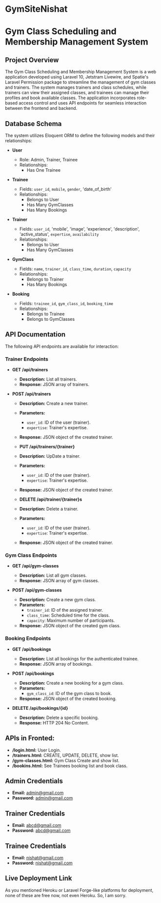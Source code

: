 # GymSiteNishat

# Gym Class Scheduling and Membership Management System

## Project Overview
The Gym Class Scheduling and Membership Management System is a web application developed using Laravel 10, Jetstram Livewire, and Spatie's Laravel Permission package to streamline the management of gym classes and trainers. The system manages trainers and class schedules, while trainers can view their assigned classes, and trainees can manage their profiles and book available classes. The application incorporates role-based access control and uses API endpoints for seamless interaction between the frontend and backend.

## Database Schema
The system utilizes Eloquent ORM to define the following models and their relationships:

- **User**
  - Role: Admin, Trainer, Trainee
  - Relationships:
    - Has One Trainee
   
- **Trainee**
  - Fields: `user_id`, `mobile`, `gender`, 'date_of_birth'
  - Relationships:
    - Belongs to User
    - Has Many GymClasses
    - Has Many Bookings

- **Trainer**
  - Fields: `user_id`, 'mobile', 'image', 'experience', 'description', 'active_status', `expertise`, `availability`
  - Relationships:
    - Belongs to User
    - Has Many GymClasses

- **GymClass**
  - Fields: `name`, `trainer_id`, `class_time`, `duration`, `capacity`
  - Relationships:
    - Belongs to Trainer
    - Has Many Bookings

- **Booking**
  - Fields: `trainee_id`, `gym_class_id`, `booking_time`
  - Relationships:
    - Belongs to Trainee
    - Belongs to GymClasses

## API Documentation
The following API endpoints are available for interaction:

### Trainer Endpoints
- **GET /api/trainers**
  - **Description:** List all trainers.
  - **Response:** JSON array of trainers.

- **POST /api/trainers**
  - **Description:** Create a new trainer.
  - **Parameters:** 
    - `user_id`: ID of the user (trainer).
    - `expertise`: Trainer's expertise.
  - **Response:** JSON object of the created trainer.
 
  - **PUT /api/trainers/{trainer}**
  - **Description:** UpDate a trainer.
  - **Parameters:** 
    - `user_id`: ID of the user (trainer).
    - `expertise`: Trainer's expertise.
  - **Response:** JSON object of the created trainer.
 
  - **DELETE /api/trainer/{trainer}s**
  - **Description:** Delete a trainer.
  - **Parameters:** 
    - `user_id`: ID of the user (trainer).
    - `expertise`: Trainer's expertise.
  - **Response:** JSON object of the created trainer.

### Gym Class Endpoints
- **GET /api/gym-classes**
  - **Description:** List all gym classes.
  - **Response:** JSON array of gym classes.

- **POST /api/gym-classes**
  - **Description:** Create a new gym class.
  - **Parameters:** 
    - `trainer_id`: ID of the assigned trainer.
    - `class_time`: Scheduled time for the class.
    - `capacity`: Maximum number of participants.
  - **Response:** JSON object of the created gym class.

### Booking Endpoints
- **GET /api/bookings**
  - **Description:** List all bookings for the authenticated trainee.
  - **Response:** JSON array of bookings.

- **POST /api/bookings**
  - **Description:** Create a new booking for a gym class.
  - **Parameters:** 
    - `gym_class_id`: ID of the gym class to book.
  - **Response:** JSON object of the created booking.

- **DELETE /api/bookings/{id}**
  - **Description:** Delete a specific booking.
  - **Response:** HTTP 204 No Content.

## APIs in Fronted:
- **/login.html:** User Login.
- **/trainers.html:** CREATE, UPDATE, DELETE, show list.
- **/gym-classes.html:** Gym Class Create and show list.
- **/bookins.html:** See Trainees booking list and book class.


## Admin Credentials
- **Email:** admin@gmail.com
- **Password:** admin@gmail.com

## Trainer Credentials
- **Email:** abcd@gmail.com
- **Password:** abcd@gmail.com

## Trainee Credentials
- **Email:** nishat@gmail.com
- **Password:** nishat@gmail.com

## Live Deployment Link
As you mentioned Heroku or Laravel Forge-like platforms for deployment, none of these are free now, not even Heroku. So, I am sorry.

